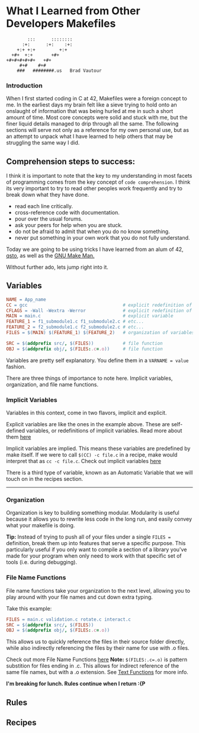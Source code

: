 # What I Learned from Other Developers Makefiles

```
        :::      ::::::::    
      :+:      :+:    :+:    
    +:+ +:+         +:+      
  +#+  +:+       +#+         
+#+#+#+#+#+   +#+            
     #+#    #+#              
    ###   ########.us   Brad Vautour     
```    

### Introduction

When I first started coding in C at 42, Makefiles were a foreign concept to me. In the earliest days my brain felt like a sieve trying to hold onto an onslaught of information that was being hurled at me in such a short amount of time. Most core concepts were solid and stuck with me, but the finer liquid details managed to drip through all the same. The following sections will serve not only as a reference for my own personal use, but as an attempt to unpack what I have learned to help others that may be struggling the same way I did.

## Comprehension steps to success:

I think it is important to note that the key to my understanding in most facets of programming comes from the key concept of `code comprehension`. I think its very important to try to read other peoples work frequently and try to break down what they have done. 

* read each line critically. 
* cross-reference code with documentation. 
* pour over the usual forums.
* ask your peers for help when you are stuck.
* do not be afraid to admit that when you do no know something.
* never put something in your own work that you do not fully understand.

Today we are going to be using tricks I have learned from an alum of 42, [qsto](https://github.com/qst0/), as well as the [GNU Make Man.](https://www.gnu.org/software/make/manual/html_node/index.html)

Without further ado, lets jump right into it.

## Variables

```Makefile
NAME = App_name
CC = gcc 									# explicit redefinition of an implicit variable
CFLAGS = -Wall -Wextra -Werror				# explicit redefinition of an implicit variable
MAIN = main.c								# explicit variable
FEATURE_1 = f1_submodule1.c f1_submodule2.c # etc...
FEATURE_2 = f2_submodule1.c f2_submodule2.c # etc...
FILES = $(MAIN) $(FEATURE_1) $(FEATURE_2)   # organization of variables for modularity.

SRC = $(addprefix src/, $(FILES))			# file function
OBJ = $(addprefix obj/, $(FILES:.c=.o))		# file function
```

Variables are pretty self explanatory. You define them in a `VARNAME = value` fashion. 

There are three things of importance to note here. Implicit variables, organization, and file name functions. 

### Implicit Variables

Variables in this context, come in two flavors, implicit and explicit.

Explicit variables are like the ones in the example above. These are self-defined variables, or redefinitions of implicit variables. Read more about them [here](https://www.gnu.org/software/make/manual/html_node/Variables-Simplify.html#Variables-Simplify)

Implicit variables are implied. This means these variables are predefined by make itself. If we were to call `$(CC) -c file.c` in a recipe, make would interpret that as `cc -c file.c`. Check out implicit variables [here](https://www.gnu.org/software/make/manual/html_node/Implicit-Variables.html)

There is a third type of variable, known as an Automatic Variable that we will touch on in the recipes section.

---

### Organization

Organization is key to building something modular. Modularity is useful because it allows you to rewrite less code in the long run, and easily convey what your makefile is doing.

**Tip:** Instead of trying to push all of your files under a single `FILES =` definition, break them up into features that serve a specific purpose. This particularly useful if you only want to compile a section of a library you've made for your program when only need to work with that specific set of tools (i.e. during debugging).

### File Name Functions

File name functions take your organization to the next level, allowing you to play around with your file names and cut down extra typing. 

Take this example:

```Makefile
FILES = main.c validation.c rotate.c interact.c
SRC = $(addprefix src/, $(FILES))
OBJ = $(addprefix obj/, $(FILES:.c=.o))
```
This allows us to quickly reference the files in their source folder directly, while also indirectly referencing the files by their name for use with .o files.

Check out more File Name Functions [here](https://www.gnu.org/software/make/manual/html_node/File-Name-Functions.html)
**Note:** `$(FILES:.c=.o)` is pattern substition for files ending in .c. This allows for indirect reference of the same file names, but with a .o extension. See [Text Functions](https://www.gnu.org/software/make/manual/html_node/Text-Functions.html) for more info.

**I'm breaking for lunch. Rules continue when I return :{P**
## Rules

## Recipes
